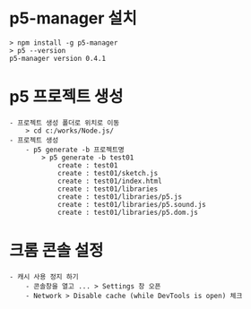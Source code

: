 <head><meta charset="utf-8"></head>
    
# p5-manager 설치
    > npm install -g p5-manager
    > p5 --version
    p5-manager version 0.4.1

# p5 프로젝트 생성
    - 프로젝트 생성 폴더로 위치로 이동
        > cd c:/works/Node.js/
    - 프로젝트 생성
        - p5 generate -b 프로젝트명
            > p5 generate -b test01
                create : test01
                create : test01/sketch.js
                create : test01/index.html
                create : test01/libraries
                create : test01/libraries/p5.js
                create : test01/libraries/p5.sound.js
                create : test01/libraries/p5.dom.js

# 크롬 콘솔 설정
    - 캐시 사용 정지 하기
        - 콘솔창을 열고 ... > Settings 창 오픈
        - Network > Disable cache (while DevTools is open) 체크

